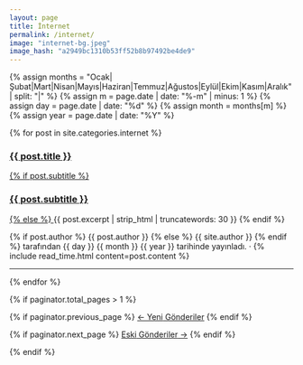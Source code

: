 ```yaml
---
layout: page
title: İnternet
permalink: /internet/
image: "internet-bg.jpeg"
image_hash: "a2949bc1310b53ff52b8b97492be4de9"
---
```


<div class="container">
  <div class="col-lg-12 col-md-14 mx-auto">
  {% assign months = "Ocak|Şubat|Mart|Nisan|Mayıs|Haziran|Temmuz|Ağustos|Eylül|Ekim|Kasım|Aralık" | split: "|" %}
  {% assign m = page.date | date: "%-m" | minus: 1 %}
  {% assign day = page.date | date: "%d" %}
  {% assign month = months[m] %}
  {% assign year = page.date | date: "%Y" %}

  {% for post in site.categories.internet %}

  <article class="post-preview">
    <a href="{{ post.url | prepend: site.baseurl | replace: '//', '/' }}">
            <h3 class="post-title">{{ post.title }}</h3>
            {% if post.subtitle %}
            <h3 class="post-subtitle">{{ post.subtitle }}</h3>
            {% else %}
            <a class="post-subtitle">{{ post.excerpt | strip_html | truncatewords: 30 }}</a>
            {% endif %}
          </a>
          <p class="post-meta">
            {% if post.author %}
            {{ post.author }}
            {% else %}
            {{ site.author }}
            {% endif %}
            tarafından
            {{ day }} {{ month }} {{ year }} tarihinde yayınladı. &middot; {% include read_time.html
            content=post.content %}
          </p>
  </article>

  <hr>

  {% endfor %}
  </div>

  <!-- Pager -->
  {% if paginator.total_pages > 1 %}

  <div class="clearfix">

  {% if paginator.previous_page %}
    <a class="btn btn-primary float-left"
      href="{{ paginator.previous_page_path | prepend: site.baseurl | replace: '//', '/' }}">&larr;
      Yeni<span class="d-none d-md-inline"> Gönderiler</span></a>
  {% endif %}

  {% if paginator.next_page %}
    <a class="btn btn-primary float-right"
      href="{{ paginator.next_page_path | prepend: site.baseurl | replace: '//', '/' }}">Eski<span
        class="d-none d-md-inline"> Gönderiler</span> &rarr;</a>
  {% endif %}

  </div>

  {% endif %}
</div>

